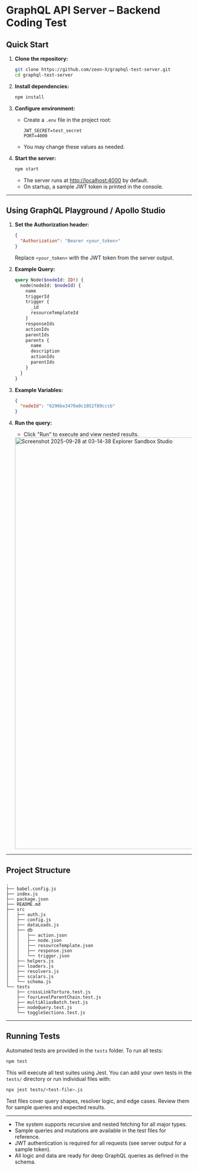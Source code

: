 # GraphQL API Server – Backend Coding Test

## Quick Start

1. **Clone the repository:**

   ```sh
   git clone https://github.com/zeon-X/graphql-test-server.git
   cd graphql-test-server
   ```

2. **Install dependencies:**

   ```sh
   npm install
   ```

3. **Configure environment:**

   - Create a `.env` file in the project root:
     ```
     JWT_SECRET=test_secret
     PORT=4000
     ```
   - You may change these values as needed.

4. **Start the server:**
   ```sh
   npm start
   ```
   - The server runs at [http://localhost:4000](http://localhost:4000) by default.
   - On startup, a sample JWT token is printed in the console.

---

## Using GraphQL Playground / Apollo Studio

1. **Set the Authorization header:**

   ```json
   {
     "Authorization": "Bearer <your_token>"
   }
   ```

   Replace `<your_token>` with the JWT token from the server output.

2. **Example Query:**

   ```graphql
   query Node($nodeId: ID!) {
     node(nodeId: $nodeId) {
       name
       triggerId
       trigger {
         _id
         resourceTemplateId
       }
       responseIds
       actionIds
       parentIds
       parents {
         name
         description
         actionIds
         parentIds
       }
     }
   }
   ```

3. **Example Variables:**

   ```json
   {
     "nodeId": "6296be3470a0c1052f89cccb"
   }
   ```

4. **Run the query:**
   - Click "Run" to execute and view nested results.
   <img width="1809" height="1117" alt="Screenshot 2025-09-28 at 03-14-38 Explorer Sandbox Studio" src="https://github.com/user-attachments/assets/3dfd5221-086b-4956-822b-b4b6552f9cf9" />


---

## Project Structure

```
.
├── babel.config.js
├── index.js
├── package.json
├── README.md
├── src
│   ├── auth.js
│   ├── config.js
│   ├── dataLoads.js
│   ├── db
│   │   ├── action.json
│   │   ├── node.json
│   │   ├── resourceTemplate.json
│   │   ├── response.json
│   │   └── trigger.json
│   ├── helpers.js
│   ├── loaders.js
│   ├── resolvers.js
│   ├── scalars.js
│   └── schema.js
└── tests
    ├── crossLinkTorture.test.js
    ├── fourLevelParentChain.test.js
    ├── multiAliasBatch.test.js
    ├── nodeQuery.test.js
    └── toggleSections.test.js
```

---

## Running Tests

Automated tests are provided in the `tests` folder. To run all tests:

```sh
npm test
```

This will execute all test suites using Jest. You can add your own tests in the `tests/` directory or run individual files with:

```sh
npx jest tests/<test-file>.js
```

Test files cover query shapes, resolver logic, and edge cases. Review them for sample queries and expected results.

---

- The system supports recursive and nested fetching for all major types.
- Sample queries and mutations are available in the test files for reference.
- JWT authentication is required for all requests (see server output for a sample token).
- All logic and data are ready for deep GraphQL queries as defined in the schema.
